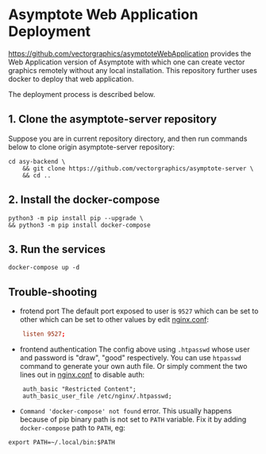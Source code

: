 # Asymptote Web Application Deployment

https://github.com/vectorgraphics/asymptoteWebApplication provides the Web Application version of Asymptote with which one can create vector graphics remotely without any local installation.
This repository further uses docker to deploy that web application.

The deployment process is described below.

## 1. Clone the asymptote-server repository

Suppose you are in current repository directory, and then run commands below to clone origin asymptote-server repository: 

```shell
cd asy-backend \
    && git clone https://github.com/vectorgraphics/asymptote-server \
    && cd ..
```

## 2. Install the docker-compose

```shell
python3 -m pip install pip --upgrade \
&& python3 -m pip install docker-compose
```


## 3. Run the services

```shell
docker-compose up -d
```

## Trouble-shooting

- frotend port
The default port exposed to user is `9527` which can be set to other which can be set to other values by edit [nginx.conf](./nginx-frontend//nginx.conf):
```conf
    listen 9527;
```

- frontend authentication
The config above using `.htpasswd` whose user and password is "draw", "good" respectively. You can use `htpasswd` command to generate your own auth file. Or simply comment the two lines out in [nginx.conf](./nginx-frontend//nginx.conf) to disable auth:

```
    auth_basic "Restricted Content";
    auth_basic_user_file /etc/nginx/.htpasswd;
```
- `Command 'docker-compose' not found` error.
This usually happens because of pip binary path is not set to `PATH` variable. Fix it by adding `docker-compose` path to `PATH`, eg:

```shell
export PATH=~/.local/bin:$PATH
```